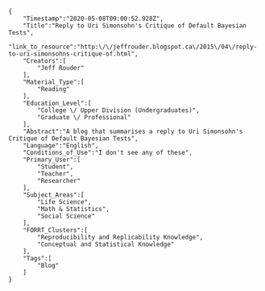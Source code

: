 
    {
        "Timestamp":"2020-05-08T09:00:52.928Z",
        "Title":"Reply to Uri Simonsohn's Critique of Default Bayesian Tests",
        "link_to_resource":"http:\/\/jeffrouder.blogspot.ca\/2015\/04\/reply-to-uri-simonsohns-critique-of.html",
        "Creators":[
            "Jeff Rouder"
        ],
        "Material_Type":[
            "Reading"
        ],
        "Education_Level":[
            "College \/ Upper Division (Undergraduates)",
            "Graduate \/ Professional"
        ],
        "Abstract":"A blog that summarises a reply to Uri Simonsohn's Critique of Default Bayesian Tests",
        "Language":"English",
        "Conditions_of_Use":"I don't see any of these",
        "Primary_User":[
            "Student",
            "Teacher",
            "Researcher"
        ],
        "Subject_Areas":[
            "Life Science",
            "Math & Statistics",
            "Social Science"
        ],
        "FORRT_Clusters":[
            "Reproducibility and Replicability Knowledge",
            "Conceptual and Statistical Knowledge"
        ],
        "Tags":[
            "Blog"
        ]
    }
